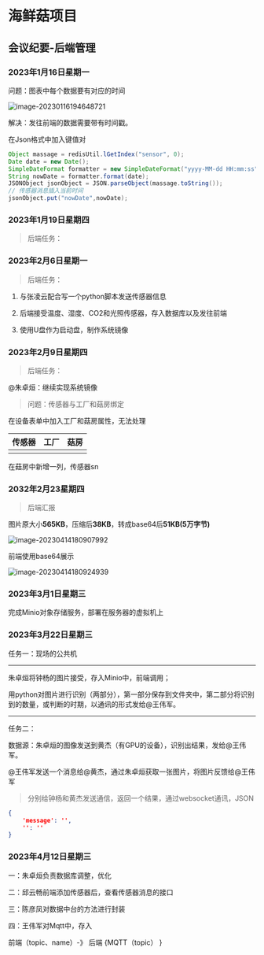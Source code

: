 # 海鲜菇项目



## 会议纪要-后端管理



### 2023年1月16日星期一

问题：图表中每个数据要有对应的时间

![image-20230116194648721](C:\Users\Admin\Desktop\笔记\img\image-20230116194648721.png)



解决：发往前端的数据需要带有时间戳。

在Json格式中加入键值对

~~~java
Object massage = redisUtil.lGetIndex("sensor", 0);
Date date = new Date();
SimpleDateFormat formatter = new SimpleDateFormat("yyyy-MM-dd HH:mm:ss");
String nowDate = formatter.format(date);
JSONObject jsonObject = JSON.parseObject(massage.toString());
// 传感器消息插入当前时间
jsonObject.put("nowDate",nowDate);
~~~



### 2023年1月19日星期四

> 后端任务：



### 2023年2月6日星期一

> 后端任务：

1. 与张凌云配合写一个python脚本发送传感器信息

2. 后端接受温度、湿度、CO2和光照传感器，存入数据库以及发往前端

3. 使用U盘作为启动盘，制作系统镜像





### 2023年2月9日星期四

> 后端任务：

@朱卓烜：继续实现系统镜像



> 问题：传感器与工厂和菇房绑定

在设备表单中加入工厂和菇房属性，无法处理

| 传感器 | 工厂 | 菇房 |
| ------ | ---- | ---- |
|        |      |      |

在菇房中新增一列，传感器sn





### 2032年2月23星期四

> 后端汇报

图片原大小**565KB**，压缩后**38KB**，转成base64后**51KB(5万字节)**

![image-20230414180907992](C:/Users/Admin/Desktop/%E7%AC%94%E8%AE%B0/img/image-20230414180907992.png)



前端使用base64展示

![image-20230414180924939](C:/Users/Admin/Desktop/%E7%AC%94%E8%AE%B0/img/image-20230414180924939.png)



### 2023年3月1日星期三

完成Minio对象存储服务，部署在服务器的虚拟机上







### 2023年3月22日星期三

任务一：现场的公共机

---

朱卓烜将钟杨的图片接受，存入Minio中，前端调用；

用python对图片进行识别（两部分），第一部分保存到文件夹中，第二部分将识别到的数量，或判断的时期，以通讯的形式发给@王伟军。

___

任务二：

数据源：朱卓烜的图像发送到黄杰（有GPU的设备），识别出结果，发给@王伟军。

@王伟军发送一个消息给@黄杰，通过朱卓烜获取一张图片，将图片反馈给@王伟军



> 分别给钟杨和黄杰发送通信，返回一个结果，通过websocket通讯，JSON

```JSON
{
    'message': '',
    '': ''
}
```





### 2023年4月12日星期三

一：朱卓烜负责数据库调整，优化

二：邱云畅前端添加传感器后，查看传感器消息的接口

三：陈彦凤对数据中台的方法进行封装

四：王伟军对Mqtt中，存入

前端（topic、name）-》 后端    {MQTT（topic）        }










